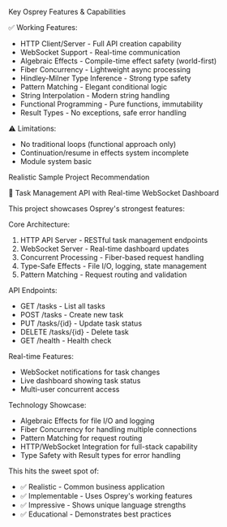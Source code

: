 Key Osprey Features & Capabilities

  ✅ Working Features:
  - HTTP Client/Server - Full API creation capability
  - WebSocket Support - Real-time communication
  - Algebraic Effects - Compile-time effect safety (world-first)
  - Fiber Concurrency - Lightweight async processing
  - Hindley-Milner Type Inference - Strong type safety
  - Pattern Matching - Elegant conditional logic
  - String Interpolation - Modern string handling
  - Functional Programming - Pure functions, immutability
  - Result Types - No exceptions, safe error handling

  ⚠️ Limitations:
  - No traditional loops (functional approach only)
  - Continuation/resume in effects system incomplete
  - Module system basic

  Realistic Sample Project Recommendation

  🚀 Task Management API with Real-time WebSocket Dashboard

  This project showcases Osprey's strongest features:

  Core Architecture:

  1. HTTP API Server - RESTful task management endpoints
  2. WebSocket Server - Real-time dashboard updates
  3. Concurrent Processing - Fiber-based request handling
  4. Type-Safe Effects - File I/O, logging, state management
  5. Pattern Matching - Request routing and validation

  API Endpoints:

  - GET /tasks - List all tasks
  - POST /tasks - Create new task
  - PUT /tasks/{id} - Update task status
  - DELETE /tasks/{id} - Delete task
  - GET /health - Health check

  Real-time Features:

  - WebSocket notifications for task changes
  - Live dashboard showing task status
  - Multi-user concurrent access

  Technology Showcase:

  - Algebraic Effects for file I/O and logging
  - Fiber Concurrency for handling multiple connections
  - Pattern Matching for request routing
  - HTTP/WebSocket Integration for full-stack capability
  - Type Safety with Result types for error handling

  This hits the sweet spot of:
  - ✅ Realistic - Common business application
  - ✅ Implementable - Uses Osprey's working features
  - ✅ Impressive - Shows unique language strengths
  - ✅ Educational - Demonstrates best practices